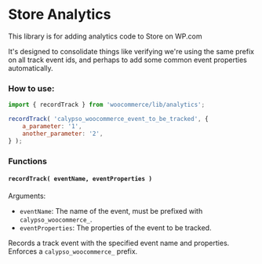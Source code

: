 # Store Analytics

This library is for adding analytics code to Store on WP.com

It's designed to consolidate things like verifying we're using the same prefix on
all track event ids, and perhaps to add some common event properties automatically.

### How to use:

```js
import { recordTrack } from 'woocommerce/lib/analytics';

recordTrack( 'calypso_woocommerce_event_to_be_tracked', {
	a_parameter: '1',
	another_parameter: '2',
} );
```

### Functions

#### `recordTrack( eventName, eventProperties )`

Arguments:

- `eventName`: The name of the event, must be prefixed with `calypso_woocommerce_`.
- `eventProperties`: The properties of the event to be tracked.

Records a track event with the specified event name and properties.
Enforces a `calypso_woocommerce_` prefix.
